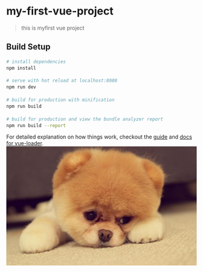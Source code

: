 # my-first-vue-project

> this is myfirst vue project

## Build Setup

``` bash
# install dependencies
npm install

# serve with hot reload at localhost:8080
npm run dev

# build for production with minification
npm run build

# build for production and view the bundle analyzer report
npm run build --report
```

For detailed explanation on how things work, checkout the [guide](http://vuejs-templates.github.io/webpack/) and [docs for vue-loader](http://vuejs.github.io/vue-loader).
<img src="https://github.com/kejiwu/vue_shop/blob/master/54ac0bc212bdf9fa3e91365b7829976a.jpg">

